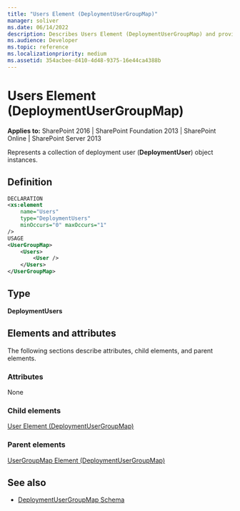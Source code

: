 ```yaml
---
title: "Users Element (DeploymentUserGroupMap)"
manager: soliver
ms.date: 06/14/2022
description: Describes Users Element (DeploymentUserGroupMap) and provides information on elements and attributes.
ms.audience: Developer
ms.topic: reference
ms.localizationpriority: medium
ms.assetid: 354acbee-d410-4d48-9375-16e44ca4388b
---
```


# Users Element (DeploymentUserGroupMap)

**Applies to:** SharePoint 2016 | SharePoint Foundation 2013 | SharePoint Online | SharePoint Server 2013

Represents a collection of deployment user (**DeploymentUser**) object instances.

## Definition

```XML
DECLARATION
<xs:element
    name="Users"
    type="DeploymentUsers"
    minOccurs="0" maxOccurs="1"
/>
USAGE
<UserGroupMap>
    <Users>
        <User />
    </Users>
</UserGroupMap>

```

## Type

**DeploymentUsers**

## Elements and attributes

The following sections describe attributes, child elements, and parent elements.

### Attributes

None

### Child elements

[User Element (DeploymentUserGroupMap)](user-element-deploymentusergroupmap.md)

### Parent elements

[UserGroupMap Element (DeploymentUserGroupMap)](usergroupmap-element-deploymentusergroupmap.md)

## See also

- [DeploymentUserGroupMap Schema](deploymentusergroupmap-schema.md)
